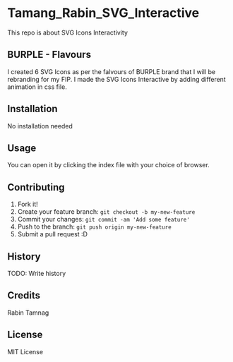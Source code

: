 # Tamang_Rabin_SVG_Interactive
This repo is about SVG Icons Interactivity

## BURPLE - Flavours 
I created 6 SVG Icons as per the falvours of BURPLE brand that I will be rebranding for my FIP. I made the SVG Icons Interactive by adding different animation in css file.

## Installation  
No installation needed  

## Usage  
You can open it by clicking the index file with your choice of browser.  

## Contributing  
1. Fork it!  
2. Create your feature branch: `git checkout -b my-new-feature`  
3. Commit your changes: `git commit -am 'Add some feature'`  
4. Push to the branch: `git push origin my-new-feature`  
5. Submit a pull request :D  

## History  
TODO: Write history  

## Credits  
Rabin Tamnag  

## License  
MIT License  